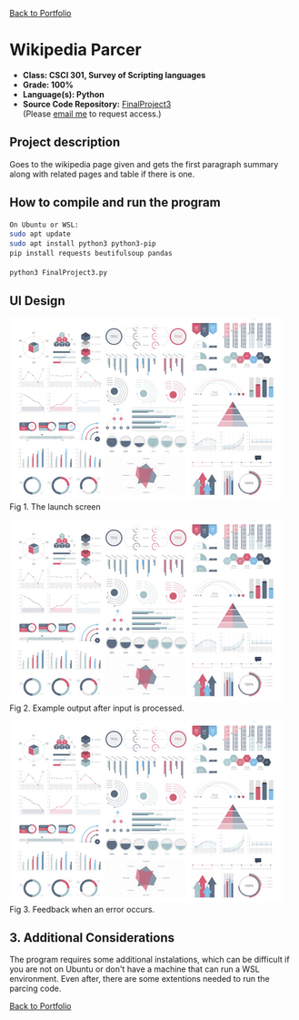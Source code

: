 [Back to Portfolio](./)

Wikipedia Parcer
===============

-   **Class: CSCI 301, Survey of Scripting languages** 
-   **Grade: 100%** 
-   **Language(s): Python** 
-   **Source Code Repository:** [FinalProject3](FinalProject3)  
    (Please [email me](mailto:MRLudwikowski@csustudent.net?subject=GitHub%20Access) to request access.)

## Project description

Goes to the wikipedia page given and gets the first paragraph summary along with related pages and table if there is one. 

## How to compile and run the program

```bash
On Ubuntu or WSL: 
sudo apt update
sudo apt install python3 python3-pip
pip install requests beutifulsoup pandas

python3 FinalProject3.py
```

## UI Design

![screenshot](images/dummy_thumbnail.jpg)  
Fig 1. The launch screen

![screenshot](images/dummy_thumbnail.jpg)  
Fig 2. Example output after input is processed.

![screenshot](images/dummy_thumbnail.jpg)  
Fig 3. Feedback when an error occurs.

## 3. Additional Considerations

The program requires some additional instalations, which can be difficult if you are not on Ubuntu or don't have a machine that can run a WSL environment. Even after, there are some extentions needed to run the parcing code. 

[Back to Portfolio](./)
